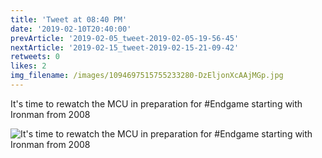 ```yaml
---
title: 'Tweet at 08:40 PM'
date: '2019-02-10T20:40:00'
prevArticle: '2019-02-05_tweet-2019-02-05-19-56-45'
nextArticle: '2019-02-15_tweet-2019-02-15-21-09-42'
retweets: 0
likes: 2
img_filename: /images/1094697515755233280-DzEljonXcAAjMGp.jpg
---
```

It's time to rewatch the MCU in preparation for #Endgame starting with Ironman from 2008

![It's time to rewatch the MCU in preparation for #Endgame starting with Ironman from 2008](/images/1094697515755233280-DzEljonXcAAjMGp.jpg "It's time to rewatch the MCU in preparation for #Endgame starting with Ironman from 2008")